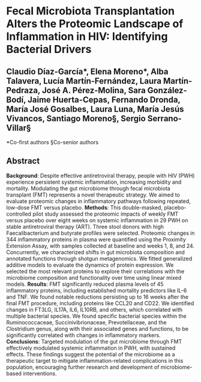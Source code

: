 # Fecal Microbiota Transplantation Alters the Proteomic Landscape of Inflammation in HIV: Identifying Bacterial Drivers
## Claudio Díaz-García*, Elena Moreno*, Alba Talavera, Lucía Martín-Fernández, Laura Martín-Pedraza, José A. Pérez-Molina, Sara González-Bodí, Jaime Huerta-Cepas, Fernando Dronda, María José Gosalbes, Laura Luna, María Jesús Vivancos, Santiago Moreno§, Sergio Serrano-Villar§
*Co-first authors
§Co-senior authors

## Abstract
**Background**: Despite effective antiretroviral therapy, people with HIV (PWH) experience persistent systemic inflammation, increasing morbidity and mortality. Modulating the gut microbiome through fecal microbiota transplant (FMT) represents a novel therapeutic strategy. We aimed to evaluate proteomic changes in inflammatory pathways following repeated, low-dose FMT versus placebo. 
**Methods**: This double-masked, placebo-controlled pilot study assessed the proteomic impacts of weekly FMT versus placebo over eight weeks on systemic inflammation in 29 PWH on stable antiretroviral therapy (ART). Three stool donors with high Faecalibacterium and butyrate profiles were selected. Proteomic changes in 344 inflammatory proteins in plasma were quantified using the Proximity Extension Assay, with samples collected at baseline and weeks 1, 8, and 24. Concurrently, we characterized shifts in gut microbiota composition and annotated functions through shotgun metagenomics. We fitted generalized additive models to evaluate the dynamics of protein expression. We selected the most relevant proteins to explore their correlations with the microbiome composition and functionality over time using linear mixed models. 
**Results**: FMT significantly reduced plasma levels of 45 inflammatory proteins, including established mortality predictors like IL-6 and TNF. We found notable reductions persisting up to 16 weeks after the final FMT procedure, including proteins like CCL20 and CD22. We identified changes in FT3LG, IL17A, IL6, IL10RB, and others, which correlated with multiple bacterial species. We found specific bacterial species within the Ruminococcaceae, Succinivibrionaceae, Prevotellaceae, and the Clostridium genus, along with their associated genes and functions, to be significantly correlated with changes in inflammatory markers.
**Conclusions**: Targeted modulation of the gut microbiome through FMT effectively modulated systemic inflammation in PWH, with sustained effects. These findings suggest the potential of the microbiome as a therapeutic target to mitigate inflammation-related complications in this population, encouraging further research and development of microbiome-based interventions.
